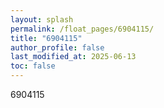 ```yaml
---
layout: splash
permalink: /float_pages/6904115/
title: "6904115"
author_profile: false
last_modified_at: 2025-06-13
toc: false
---
```

 
6904115
